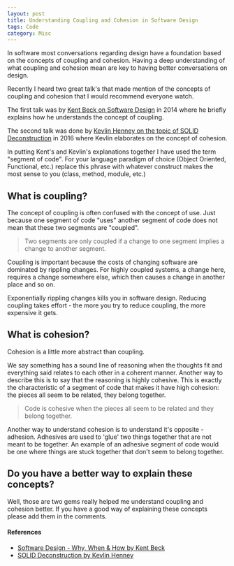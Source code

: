 ```yaml
---
layout: post
title: Understanding Coupling and Cohesion in Software Design
tags: Code 
category: Misc
---
```


In software most conversations regarding design have a foundation based on the concepts of coupling and cohesion. Having a deep understanding of what coupling and cohesion mean are key to having better conversations on design.

Recently I heard two great talk's that made mention of the concepts of coupling and cohesion that I would recommend everyone watch. 

The first talk was by [Kent Beck on Software Design](http://blog.markpearl.co.za/Software-Design-Why-When-How) in 2014 where he briefly explains how he understands the concept of coupling. 

The second talk was done by [Kevlin Henney on the topic of SOLID Deconstruction](http://blog.markpearl.co.za/SOLID-Deconstruction) in 2016 where Kevlin elaborates on the concept of cohesion.

In putting Kent's and Kevlin's explanations together I have used the term "segment of code". For your language paradigm of choice (Object Oriented, Functional, etc.) replace this phrase with whatever construct makes the most sense to you (class, method, module, etc.)

## What is coupling?

The concept of coupling is often confused with the concept of use. Just because one segment of code "uses" another segment of code does not mean that these two segments are "coupled".

> Two segments are only coupled if a change to one segment implies a change to another segment. 

Coupling is important because the costs of changing software are dominated by rippling changes. For highly coupled systems, a change here, requires a change somewhere else, which then causes a change in another place and so on.

Exponentially rippling changes kills you in software design. Reducing coupling takes effort - the more you try to reduce coupling, the more expensive it gets. 

## What is cohesion?

Cohesion is a little more abstract than coupling. 

We say something has a sound line of reasoning when the thoughts fit and everything said relates to each other in a coherent manner. Another way to describe this is to say that the reasoning is highly cohesive. This is exactly the characteristic of a segment of code that makes it have high cohesion: the pieces all seem to be related, they belong together.

> Code is cohesive when the pieces all seem to be related and they belong together.

Another way to understand cohesion is to understand it's opposite - adhesion. Adhesives are used to 'glue' two things together that are not meant to be together. An example of an adhesive segment of code would be one where things are stuck together that don't seem to belong together. 

## Do you have a better way to explain these concepts?

Well, those are two gems really helped me understand coupling and cohesion better. If you have a good way of explaining these concepts please add them in the comments.

#### References

- [Software Design - Why, When & How by Kent Beck](http://blog.markpearl.co.za/Software-Design-Why-When-How)  
- [SOLID Deconstruction by Kevlin Henney](http://blog.markpearl.co.za/SOLID-Deconstruction)  
